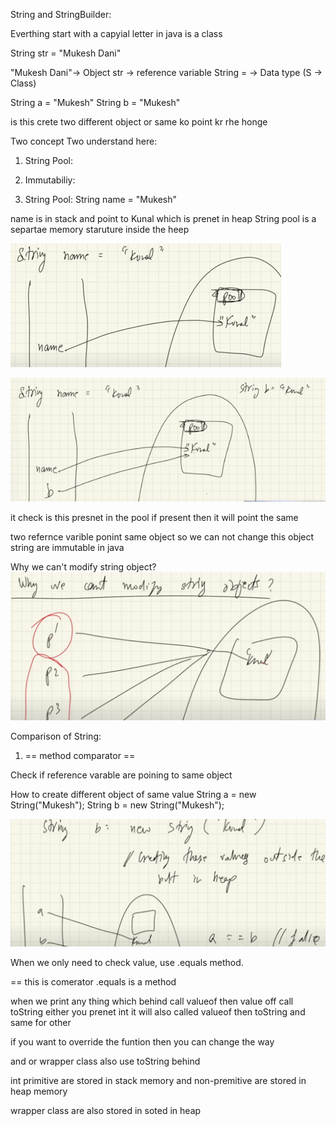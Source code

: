String and StringBuilder:

Everthing start with a capyial letter in java is a class

String str  = "Mukesh Dani"

"Mukesh Dani"-> Object
str -> reference variable
String = -> Data type (S -> Class)

String a = "Mukesh"
String b = "Mukesh"

is this crete two different object or same ko point kr rhe honge

Two concept Two understand here:
1. String Pool: 
2. Immutabiliy:


1. String Pool: 
String name = "Mukesh"

name is in stack and point to Kunal which is prenet in heap
String pool is a separtae memory staruture inside the heep

![alt text](image.png)

![alt text](image-1.png)

it check is this presnet in the pool if present then it will point the same

two refernce varible ponint same object 
so 
we can not change this object 
string are immutable in java


Why we can't modify string object?
![alt text](image-2.png)


Comparison of String:

1. == method
comparator ==

Check if reference varable are poining to same object

How to create different object of same value
String a = new String("Mukesh");
String b = new String("Mukesh");

<!-- Creating these vlaue outside the pool but in heap -->

![alt text](image-3.png)

When we only need to check value, use .equals method.

== this is comerator 
.equals is a method


when we print any thing which behind call valueof then value off call toString 
either you prenet int it will also called valueof then toString 
and same for other

if you want to override the funtion then you can change the way 

and or wrapper class also use toString behind

int primitive are stored in stack memory 
and non-premitive are stored in heap memory 

wrapper class are also stored in soted in heap





